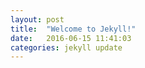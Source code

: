 ```yaml
---
layout: post
title:  "Welcome to Jekyll!"
date:   2016-06-15 11:41:03
categories: jekyll update
---
```

